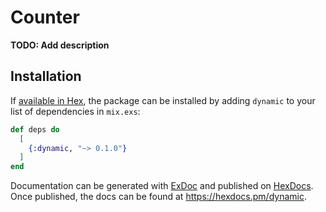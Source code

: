 # Counter

**TODO: Add description**

## Installation

If [available in Hex](https://hex.pm/docs/publish), the package can be installed
by adding `dynamic` to your list of dependencies in `mix.exs`:

```elixir
def deps do
  [
    {:dynamic, "~> 0.1.0"}
  ]
end
```

Documentation can be generated with [ExDoc](https://github.com/elixir-lang/ex_doc)
and published on [HexDocs](https://hexdocs.pm). Once published, the docs can
be found at <https://hexdocs.pm/dynamic>.

